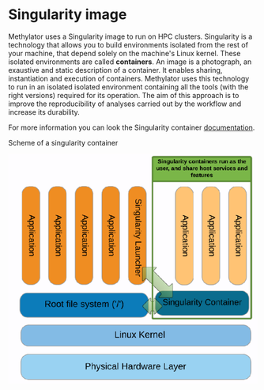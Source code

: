 # Singularity image

Methylator uses a Singularity image to run on HPC clusters. 
Singularity is a technology that allows you to build environments isolated from the rest of your machine,
that depend solely on the machine's Linux kernel. These isolated environments are called **containers**. 
An image is a photograph, an exaustive and static description of a container. It enables sharing,
instantiation and execution of containers. Methylator uses this technology to run in an isolated 
isolated environment containing all the tools (with the right versions) required for its operation. The aim of this approach is to improve the reproducibility of analyses carried out by the workflow and increase its durability. 

For more information you can look the Singularity container [documentation](https://docs.sylabs.io/guides/3.0/user-guide/quick_start.html).

Scheme of a singularity container 

![sheme_sing](img/sing1.png)

